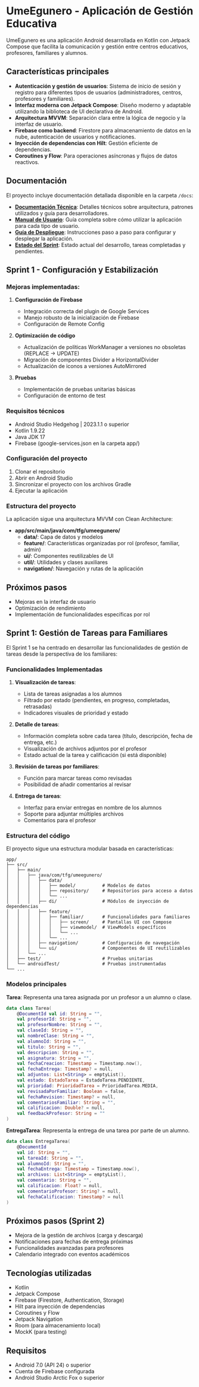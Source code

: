 # UmeEgunero - Aplicación de Gestión Educativa

UmeEgunero es una aplicación Android desarrollada en Kotlin con Jetpack Compose que facilita la comunicación y gestión entre centros educativos, profesores, familiares y alumnos.

## Características principales

- **Autenticación y gestión de usuarios**: Sistema de inicio de sesión y registro para diferentes tipos de usuarios (administradores, centros, profesores y familiares).
- **Interfaz moderna con Jetpack Compose**: Diseño moderno y adaptable utilizando la biblioteca de UI declarativa de Android.
- **Arquitectura MVVM**: Separación clara entre la lógica de negocio y la interfaz de usuario.
- **Firebase como backend**: Firestore para almacenamiento de datos en la nube, autenticación de usuarios y notificaciones.
- **Inyección de dependencias con Hilt**: Gestión eficiente de dependencias.
- **Coroutines y Flow**: Para operaciones asíncronas y flujos de datos reactivos.

## Documentación

El proyecto incluye documentación detallada disponible en la carpeta `/docs`:

- **[Documentación Técnica](docs/Documentacion_Tecnica.md)**: Detalles técnicos sobre arquitectura, patrones utilizados y guía para desarrolladores.
- **[Manual de Usuario](docs/Manual_Usuario.md)**: Guía completa sobre cómo utilizar la aplicación para cada tipo de usuario.
- **[Guía de Despliegue](docs/Guia_Despliegue.md)**: Instrucciones paso a paso para configurar y desplegar la aplicación.
- **[Estado del Sprint](docs/Sprint_Consolidado.md)**: Estado actual del desarrollo, tareas completadas y pendientes.

## Sprint 1 - Configuración y Estabilización

### Mejoras implementadas:

1. **Configuración de Firebase**
   - Integración correcta del plugin de Google Services
   - Manejo robusto de la inicialización de Firebase
   - Configuración de Remote Config

2. **Optimización de código**
   - Actualización de políticas WorkManager a versiones no obsoletas (REPLACE → UPDATE)
   - Migración de componentes Divider a HorizontalDivider
   - Actualización de iconos a versiones AutoMirrored

3. **Pruebas**
   - Implementación de pruebas unitarias básicas
   - Configuración de entorno de test

### Requisitos técnicos

- Android Studio Hedgehog | 2023.1.1 o superior
- Kotlin 1.9.22
- Java JDK 17
- Firebase (google-services.json en la carpeta app/)

### Configuración del proyecto

1. Clonar el repositorio
2. Abrir en Android Studio
3. Sincronizar el proyecto con los archivos Gradle
4. Ejecutar la aplicación

### Estructura del proyecto

La aplicación sigue una arquitectura MVVM con Clean Architecture:

- **app/src/main/java/com/tfg/umeegunero/**
  - **data/**: Capa de datos y modelos
  - **feature/**: Características organizadas por rol (profesor, familiar, admin)
  - **ui/**: Componentes reutilizables de UI
  - **util/**: Utilidades y clases auxiliares
  - **navigation/**: Navegación y rutas de la aplicación

## Próximos pasos

- Mejoras en la interfaz de usuario
- Optimización de rendimiento
- Implementación de funcionalidades específicas por rol

## Sprint 1: Gestión de Tareas para Familiares

El Sprint 1 se ha centrado en desarrollar las funcionalidades de gestión de tareas desde la perspectiva de los familiares:

### Funcionalidades Implementadas

1. **Visualización de tareas**:
   - Lista de tareas asignadas a los alumnos
   - Filtrado por estado (pendientes, en progreso, completadas, retrasadas)
   - Indicadores visuales de prioridad y estado

2. **Detalle de tareas**:
   - Información completa sobre cada tarea (título, descripción, fecha de entrega, etc.)
   - Visualización de archivos adjuntos por el profesor
   - Estado actual de la tarea y calificación (si está disponible)

3. **Revisión de tareas por familiares**:
   - Función para marcar tareas como revisadas
   - Posibilidad de añadir comentarios al revisar

4. **Entrega de tareas**:
   - Interfaz para enviar entregas en nombre de los alumnos
   - Soporte para adjuntar múltiples archivos
   - Comentarios para el profesor

### Estructura del código

El proyecto sigue una estructura modular basada en características:

```
app/
├── src/
│   ├── main/
│   │   ├── java/com/tfg/umeegunero/
│   │   │   ├── data/
│   │   │   │   ├── model/          # Modelos de datos
│   │   │   │   ├── repository/     # Repositorios para acceso a datos
│   │   │   │   └── ...
│   │   │   ├── di/                 # Módulos de inyección de dependencias
│   │   │   ├── feature/
│   │   │   │   ├── familiar/       # Funcionalidades para familiares
│   │   │   │   │   ├── screen/     # Pantallas UI con Compose
│   │   │   │   │   ├── viewmodel/  # ViewModels específicos
│   │   │   │   │   └── ...
│   │   │   │   └── ...
│   │   │   ├── navigation/         # Configuración de navegación
│   │   │   └── ui/                 # Componentes de UI reutilizables
│   │   └── ...
│   ├── test/                       # Pruebas unitarias
│   └── androidTest/                # Pruebas instrumentadas
└── ...
```

### Modelos principales

**Tarea**: Representa una tarea asignada por un profesor a un alumno o clase.
```kotlin
data class Tarea(
    @DocumentId val id: String = "",
    val profesorId: String = "",
    val profesorNombre: String = "",
    val claseId: String = "",
    val nombreClase: String = "",
    val alumnoId: String = "",
    val titulo: String = "",
    val descripcion: String = "",
    val asignatura: String = "",
    val fechaCreacion: Timestamp = Timestamp.now(),
    val fechaEntrega: Timestamp? = null,
    val adjuntos: List<String> = emptyList(),
    val estado: EstadoTarea = EstadoTarea.PENDIENTE,
    val prioridad: PrioridadTarea = PrioridadTarea.MEDIA,
    val revisadaPorFamiliar: Boolean = false,
    val fechaRevision: Timestamp? = null,
    val comentariosFamiliar: String = "",
    val calificacion: Double? = null,
    val feedbackProfesor: String = ""
)
```

**EntregaTarea**: Representa la entrega de una tarea por parte de un alumno.
```kotlin
data class EntregaTarea(
    @DocumentId
    val id: String = "",
    val tareaId: String = "",
    val alumnoId: String = "",
    val fechaEntrega: Timestamp = Timestamp.now(),
    val archivos: List<String> = emptyList(),
    val comentario: String = "",
    val calificacion: Float? = null,
    val comentarioProfesor: String? = null,
    val fechaCalificacion: Timestamp? = null
)
```

## Próximos pasos (Sprint 2)

- Mejora de la gestión de archivos (carga y descarga)
- Notificaciones para fechas de entrega próximas
- Funcionalidades avanzadas para profesores
- Calendario integrado con eventos académicos

## Tecnologías utilizadas

- Kotlin
- Jetpack Compose
- Firebase (Firestore, Authentication, Storage)
- Hilt para inyección de dependencias
- Coroutines y Flow
- Jetpack Navigation
- Room (para almacenamiento local)
- MockK (para testing)

## Requisitos

- Android 7.0 (API 24) o superior
- Cuenta de Firebase configurada
- Android Studio Arctic Fox o superior

